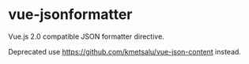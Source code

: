 # vue-jsonformatter
Vue.js 2.0 compatible JSON formatter directive.

Deprecated use https://github.com/kmetsalu/vue-json-content instead.
